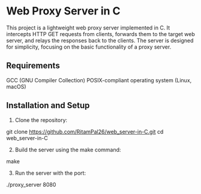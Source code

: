 # Web Proxy Server in C

This project is a lightweight web proxy server implemented in C. It intercepts HTTP GET requests from clients, forwards them to the target web server, and relays the responses back to the clients. The server is designed for simplicity, focusing on the basic functionality of a proxy server.

## Requirements

GCC (GNU Compiler Collection)
POSIX-compliant operating system (Linux, macOS)

## Installation and Setup

1. Clone the repository:

git clone https://github.com/RitamPal26/web_server-in-C.git
cd web_server-in-C

2. Build the server using the make command:

make

3. Run the server with the port:

./proxy_server 8080


